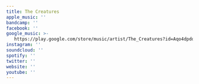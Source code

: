 ```yaml
---
title: The Creatures
apple_music: ''
bandcamp: ''
facebook: ''
google_music: >-
   https://play.google.com/store/music/artist/The_Creatures?id=Aqo4dpdq35vwfdplzwwap4ijjvi
instagram: ''
soundcloud: ''
spotify: ''
twitter: ''
website: ''
youtube: ''
---
```

